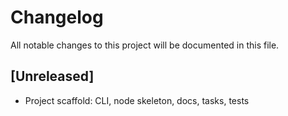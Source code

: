 # Changelog

All notable changes to this project will be documented in this file.

## [Unreleased]

- Project scaffold: CLI, node skeleton, docs, tasks, tests
